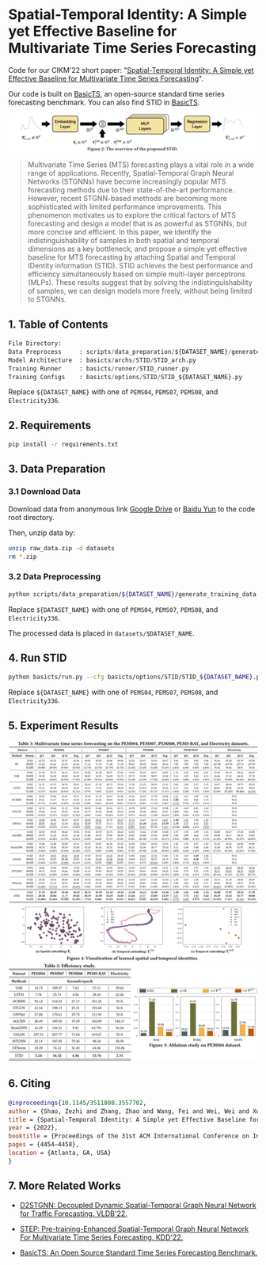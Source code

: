 # Spatial-Temporal Identity: A Simple yet Effective Baseline for Multivariate Time Series Forecasting

Code for our CIKM'22 short paper: "[Spatial-Temporal Identity: A Simple yet Effective Baseline for Multivariate Time Series Forecasting](https://arxiv.org/abs/2208.05233)".

Our code is built on [BasicTS](https://github.com/zezhishao/BasicTS), an open-source standard time series forecasting benchmark. You can also find STID in [BasicTS](https://github.com/zezhishao/BasicTS).

<img src="figures/STID_architecture.png" alt="model archtecture" style="zoom:80%;" />

> Multivariate Time Series (MTS) forecasting plays a vital role in a wide range of applications. Recently, Spatial-Temporal Graph Neural Networks (STGNNs) have become increasingly popular MTS forecasting methods due to their state-of-the-art performance. However, recent STGNN-based methods are becoming more sophisticated with limited performance improvements. This phenomenon motivates us to explore the critical factors of MTS forecasting and design a model that is as powerful as STGNNs, but more concise and efficient. In this paper, we identify the indistinguishability of samples in both spatial and temporal dimensions as a key bottleneck, and propose a simple yet effective baseline for MTS forecasting by attaching Spatial and Temporal IDentity information (STID). STID achieves the best performance and efficiency simultaneously based on simple multi-layer perceptrons (MLPs). These results suggest that by solving the indistinguishability of samples, we can design models more freely, without being limited to STGNNs.

## 1. Table of Contents

```python
File Directory:
Data Preprocess     : scripts/data_preparation/${DATASET_NAME}/generate_training_data.py
Model Architecture  : basicts/archs/STID/STID_arch.py
Training Runner     : basicts/runner/STID_runner.py
Training Configs    : basicts/options/STID/STID_${DATASET_NAME}.py
```

Replace `${DATASET_NAME}` with one of `PEMS04`, `PEMS07`, `PEMS08`, and `Electricity336`.

## 2. Requirements

```bash
pip install -r requirements.txt
```

## 3. Data Preparation

### 3.1 Download Data

Download data from anonymous link [Google Drive](https://drive.google.com/file/d/1Ox2uOQmGtYH_PZqlfd9dyfCXi6eqGc89/view?usp=sharing) or [Baidu Yun](https://pan.baidu.com/s/1yIwDwN2m50LdeCHIdCCkCA?pwd=dt96) to the code root directory.

Then, unzip data by:

```bash
unzip raw_data.zip -d datasets
rm *.zip
```

### 3.2 Data Preprocessing

```bash
python scripts/data_preparation/${DATASET_NAME}/generate_training_data.py
```

Replace `${DATASET_NAME}` with one of `PEMS04`, `PEMS07`, `PEMS08`, and `Electricity336`.

The processed data is placed in `datasets/$DATASET_NAME`.

## 4. Run STID

```bash
python basicts/run.py --cfg basicts/options/STID/STID_${DATASET_NAME}.py --gpus '0'
```

Replace `${DATASET_NAME}` with one of `PEMS04`, `PEMS07`, `PEMS08`, and `Electricity336`.

## 5. Experiment Results

<img src="figures/main_results.png" alt="main results" style="zoom:100%;" />

<img src="figures/visualizations.png" alt="visualizations" style="zoom:100%;" />

<img src="figures/efficiency_and_ablation.png" alt="efficiency and ablation" style="zoom:100%;" />

## 6. Citing

```bibtex
@inproceedings{10.1145/3511808.3557702,
author = {Shao, Zezhi and Zhang, Zhao and Wang, Fei and Wei, Wei and Xu, Yongjun},
title = {Spatial-Temporal Identity: A Simple yet Effective Baseline for Multivariate Time Series Forecasting},
year = {2022},
booktitle = {Proceedings of the 31st ACM International Conference on Information & Knowledge Management},
pages = {4454–4458},
location = {Atlanta, GA, USA}
}

```

## 7. More Related Works

- [D2STGNN: Decoupled Dynamic Spatial-Temporal Graph Neural Network for Traffic Forecasting. VLDB'22.](https://github.com/zezhishao/D2STGNN)

- [STEP: Pre-training-Enhanced Spatial-Temporal Graph Neural Network For Multivariate Time Series Forecasting. KDD'22.](https://github.com/zezhishao/STEP)

- [BasicTS: An Open Source Standard Time Series Forecasting Benchmark.](https://github.com/zezhishao/BasicTS)
